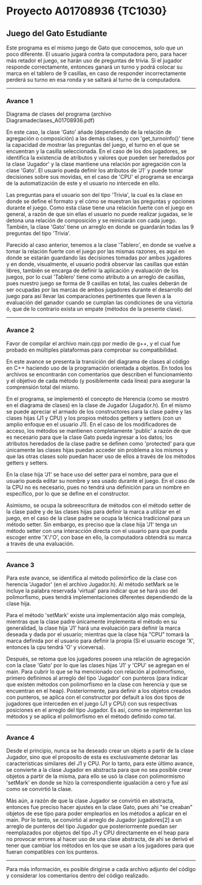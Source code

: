 # Proyecto A01708936 {TC1030}
## Juego del Gato Estudiante

Este programa es el mismo juego de Gato que conocemos, solo que un poco diferente.  El usuario jugará contra la computadora pero, para hacer más retador el juego, se harán uso de preguntas de trivia. Si el jugador responde correctamente, entonces ganará un turno y podrá colocar su marca en el tablero de 9 casillas, en caso de responder incorrectamente perderá su turno en esa ronda y se saltará al turno de la computadora. 

_____________

### Avance 1
Diagrama de clases del programa (archivo Diagramadeclases_A01708936.pdf)

En este caso, la clase 'Gato' añade (dependiendo de la relación de agregación o composición) a las demás clases, y con 'get_turnoinfo()' tiene la capacidad de mostrar las preguntas del juego, el turno en el que se encuentran y la casilla seleccionada. En el caso de los dos jugadores, se identifica la existencia de atributos y valores que pueden ser heredados por la clase 'Jugador' y la clase mantiene una relación por agregación con la clase 'Gato'. El usuario pueda definir los atributos de 'J1' y puede tomar decisiones sobre sus movidas, en el caso de 'CPU' el programa se encarga de la automatización de este y el usuario no intercede en ello.

Las preguntas para el usuario son del tipo 'Trivia', la cual es la clase en donde se define el formato y el cómo se muestran las preguntas y opciones durante el juego. Como esta clase tiene una relación fuerte con el juego en general, a razón de que sin ellas el usuario no puede realizar jugadas, se le detona una relación de composición y se reiniciarán con cada juego. También, la clase 'Gato' tiene un arreglo en donde se guardarán todas las 9 preguntas del tipo 'Trivia'.

Parecido al caso anterior, tenemos a la clase 'Tablero', en donde se vuelve a tomar la relación fuerte con el juego por las mismas razones, es aquí en donde se estarán guardando las decisiones tomadas por ambos jugadores y en donde, visualmente, el usuario podrá observar las casillas que están libres, también se encarga de definir la aplicación y evaluación de los juegos, por lo cual 'Tablero' tiene como atributo a un arreglo de casillas, pues nuestro juego se forma de 9 casillas en total, las cuales deberán de ser ocupadas por las marcas de ambos jugadores durante el desarrollo del juego para así llevar las comparaciones pertinentes que lleven a la evaluación del ganador cuando se cumplan las condiciones de una victoria ó, que de lo contrario exista un empate (métodos de la presente clase).

_____________

### Avance 2
Favor de compilar el archivo main.cpp por medio de g++, y el cual fue probado en múltiples plataformas para comprobar su compatibilidad.

En este avance se presenta la transición del diagrama de clases al código en C++ haciendo uso de la programación orientada a objetos. En todos los archivos se encontrarán con comentarios que describen el funcionamiento y el objetivo de cada método (y posiblemente cada línea) para asegurar la comprensión total del mismo.

En el programa, se implementó el concepto de Herencia (como se mostró en el diagrama de clases) en la clase de Jugador (Jugador.h). En el mismo se puede apreciar el armado de los constructores para la clase padre y las clases hijas (J1 y CPU) y los propios métodos getters y setters (con un amplio enfoque en el usuario J1). En el caso de los modificadores de acceso, los métodos se mantienen completamente 'public' a razón de que es necesario para que la clase Gato pueda ingresar a los datos; los atributos heredados de la clase padre se definen como 'protected' para que únicamente las clases hijas puedan acceder sin problema a los mismos y que las otras clases solo puedan hacer uso de ellos a través de los métodos getters y setters.

En la clase hija 'J1' se hace uso del setter para el nombre, para que el usuario pueda editar su nombre y sea usado durante el juego. En el caso de la CPU no es necesario, pues no tendrá una definición para un nombre en específico, por lo que se define en el constructor.

Asimismo, se ocupa la sobreescritura de métodos con el método setter de la clase padre y de las clases hijas para definir la marca a utilizar en el juego, en el caso de la clase padre se ocupa la técnica tradicional para un método setter. Sin embargo, es preciso que la clase hija 'J1' tenga un método setter con una interacción directa con el usuario para que pueda escoger entre 'X'/'O', con base en ello, la computadora obtendrá su marca a través de una evaluación.
_____________

### Avance 3
Para este avance, se identifica al método polimórfico de la clase con herencia 'Jugador' (en el archivo Jugador.h). Al método setMark se le incluye la palabra reservada 'virtual' para indicar que se hará uso del polimorfismo, pues tendrá implementaciones diferentes dependiendo de la clase hija. 

Para el método 'setMark' existe una implementación algo más compleja, mientras que la clase padre únicamente implementa el método en su generalidad, la clase hija 'J1' hará una evaluación para definir la marca deseada y dada por el usuario; mientras que la clase hija "CPU" tomará la marca definida por el usuario para definir la propia (Si el usuario escoge 'X', entonces la cpu tendrá 'O' y viceversa).

Después, se retoma que los jugadores poseen una relación de agregación con la clase 'Gato' por lo que las clases hijas 'J1' y 'CPU' se agregan en el main. Para cubrir lo que se ha mencionado con relación al polimorfismo, primero definimos al arreglo del tipo 'Jugador' con punteros (para indicar que existen métodos con polimorfismo en la clase con herencia y que se encuentran en el heap). Posteriormente, para definir a los objetos creados con punteros, se aplica con el constructor por default a los dos tipos de jugadores que interceden en el juego (J1 y CPU) con sus respectivas posiciones en el arreglo del tipo Jugador. Es así, como se implementan los métodos y se aplica el polimorfismo en el método definido como tal.
_____________

### Avance 4
Desde el principio, nunca se ha deseado crear un objeto a partir de la clase Jugador, sino que el proposito de esta es exclusivamente detonar las características similares del J1 y CPU. Por lo tanto, para este último avance, se convierte a la clase Jugador en abstracta para que no sea posible crear objetos a partir de la misma, para ello se usó la clase con polimormismo 'setMark' en donde se hizo la correspondiente igualación a cero y fue así como se convirtió la clase.

Más aún, a razón de que la clase Jugador se convirtió en abstracta, entonces fue preciso hacer ajustes en la clase Gato, pues ahí "se creaban" objetos de ese tipo para poder emplearlos en los métodos a aplicar en el main. Por lo tanto, se convirtió al arreglo de Jugador jugadores[2] a un arreglo de punteros del tipo Jugador que posteriormente puedan ser reemplazados por objetos del tipo J1 y CPU directamente en el heap para no provocar errores al hacer uso de una clase abstracta, de ahí se derivó el tener que cambiar los métodos en los que se usan a los jugadores para que fueran compatibles con los punteros.

_____________

Para más información, es posible dirigirse a cada archivo adjunto del código y considerar los comentarios dentro del código realizado.
